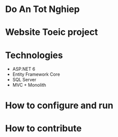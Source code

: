 # Do An Tot Nghiep
# Website Toeic project
# Technologies
- ASP.NET 6
- Entity Framework Core
- SQL Server
- MVC + Monolith
# How to configure and run
# How to contribute 
